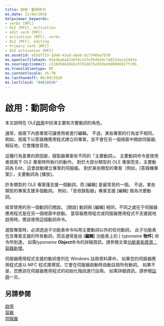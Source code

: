 ```yaml
---
title: 啟用：動詞命令
ms.date: 11/04/2016
helpviewer_keywords:
- verbs [MFC]
- OLE [MFC], activation
- edit verb [MFC]
- activation [MFC], verbs
- OLE [MFC], editing
- Primary verb [MFC]
- OLE activation {MFC]
ms.assetid: eb56ff23-1de8-43ad-abeb-dc7346ba7b70
ms.openlocfilehash: 03edba0a4336fdc147ef6dd10c7a8154aca19d3a
ms.sourcegitcommit: c21b05042debc97d14875e019ee9d698691ffc0b
ms.translationtype: MT
ms.contentlocale: zh-TW
ms.lasthandoff: 06/09/2020
ms.locfileid: "84616636"
---
```

# <a name="activation-verbs"></a>啟用：動詞命令

本文說明在 OLE[啟用](activation-cpp.md)中扮演主要和次要動詞的角色。

通常，按兩下內嵌專案可讓使用者進行編輯。 不過，某些專案的行為並不相同。 例如，按兩下以答錄機應用程式建立的專案，並不會在另一個視窗中開啟伺服器;相反地，它會播放音效。

這種行為差異的原因是，錄製器專案有不同的「主要動詞」。 主要動詞命令是使用者按兩下 OLE 專案時所執行的動作。 對於大部分類型的 OLE 專案而言，主要動詞為 Edit，這會啟動建立專案的伺服器。 對於某些類型的專案（例如，[答錄機專案]），主要動詞為 [播放]。

許多類型的 OLE 專案僅支援一個動詞，而 [編輯] 是最常見的一個。 不過，某些類型的專案支援多個動詞。 例如，「音效錄製器」專案支援 [編輯] 做為次要動詞。

經常使用的另一個動詞已開啟。 [開啟] 動詞與 [編輯] 相同，不同之處在于伺服器應用程式是在另一個視窗中啟動。 當容器應用程式或伺服器應用程式不支援就地啟用時，應該使用這個動詞命令。

選取專案時，必須透過子功能表命令叫用主要動詞以外的任何動詞。 此子功能表包含專案支援的所有動詞，而且通常是由 [**編輯**] 功能表上的 [ *typename* **物件**] 命令所到達。 如需*typename* **Object**命令的詳細資訊，請參閱文章[功能表和資源：容器新增](menus-and-resources-container-additions.md)。

伺服器應用程式支援的動詞會列在 Windows 註冊資料庫中。 如果您的伺服器應用程式是以 MFC 程式庫撰寫，它會在伺服器啟動時自動註冊所有動詞。 如果不是，您應該在伺服器應用程式的初始化階段進行註冊。 如需詳細資訊，請參閱[註冊](registration.md)一文。

## <a name="see-also"></a>另請參閱

[啟用](activation-cpp.md)<br/>
[容器](containers.md)<br/>
[伺服器](servers.md)
